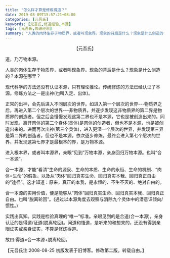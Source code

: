 ```yaml
---
title: "怎么样才算是修炼得道？"
date: 2019-08-09T15:57:21+08:00
categories: [元吾氏]
keywords: [元吾氏,修道经验,本源]
tags: [元吾氏,修道经验]
summary: "人类的肉体生存于物质界，或者叫现象界。现象的背后是什么？现象是什么创造的？本源在哪里？"
---
```

<center>【元吾氏】</center>

道，乃万物本源。

人类的肉体生存于物质界，或者叫现象界。现象的背后是什么？现象是什么创造的？本源在哪里？

现代科学的方法还没有认证本源，只有理论推论。传统修炼的方法已经认证了本源。修炼方法之一是出神(也叫入定、出体)。

正常的出神，会先后进入不同层次的世界。如进入第一个层次的世界---物质界之后，再进入第二个层次的世界---非物质界，并逐步发现这非物质界的第二界是物质界的创造者。但之后会慢慢发现这第二界也不是本源，它也是被创造出来的。同时发现，离开肉体的第二个身体(灵体)是肉体的创造者，但也不是本源，也是被创造出来的。进而再次出神(第三个灵体)，进入更深一个层次的世界，并发现第三界是第二界的创造者，但也不是本源。依次逐步修炼，最终会进入第七个层次的世界，并发现这第七界才是最根本的界，是万物本源。

进入根本界，或者叫本源界，亲眼“见到”万物本源，亲身回归万物本源。也叫“合一本源”。

合一本源，才能“看清”生命的源泉、生命的本质、生命的永恒、生命的机制、“肉体=生命”的假象，以及从“肉体”回归真实生命、回归真实本我、回归真正自由的“途径”。这才知道：原来，真正的本我，是永恒的、不生不灭的、绝对自由的。

合一本源的实用价值，便是能够从“肉体”回归真实生命、回归真实本我、回归真正自由。也叫“脱离轮回”。(通过以本源角度去观察与消除九个灵体中的潜意识倾向/惯性。)

实践出真知。实践是检验真理的“唯一”标准。亲眼见到的是合道(合一本源)，亲身认证的是得道/证道(脱离轮回)。闻道和悟道，是听来的和想来的，还没有得到亲眼证实或亲身证实，不算是修炼得道。

故曰:得道=合一本源+脱离轮回。

【元吾氏注:2008-08-25 初版发表于旧博客。修改第二版。转载自由。】
